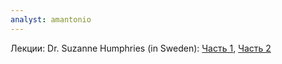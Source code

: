 ```yaml
---
analyst: amantonio
---
```


Лекции: Dr. Suzanne Humphries (in Sweden): [Часть 1](https://www.youtube.com/watch?v=SFQQOv-Oi6U), [Часть 2](https://www.youtube.com/watch?v=pYUj26bRNoo)
